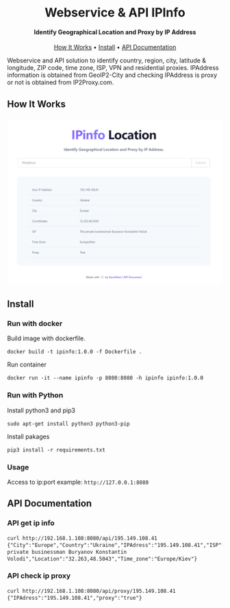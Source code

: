 <h1 align="center">
  Webservice & API IPInfo
</h1>

<h4 align="center"> Identify Geographical Location and Proxy by IP Address </h4>

<p align="center">
  <a href="#how-it-works">How It Works</a> •
  <a href="#install">Install</a> •
  <a href="#api-documentation">API Documentation</a> 
</p>

Webservice and API solution to identify country, region, city, latitude & longitude, ZIP code, time zone, ISP, VPN and residential proxies. IPAddress information is obtained from GeoIP2-City and checking IPAddress is proxy or not is obtained from IP2Proxy.com.

## How It Works
<h3 align="center">
  <img src="app/static/images/home.png" alt="nuclei-flow" width="700px"></a>
</h3>

## Install

### Run with docker
Build image with dockerfile.
```
docker build -t ipinfo:1.0.0 -f Dockerfile .
```

Run container
```
docker run -it --name ipinfo -p 8080:8080 -h ipinfo ipinfo:1.0.0
```

### Run with Python
Install python3 and pip3
```
sudo apt-get install python3 python3-pip
```
Install pakages
```
pip3 install -r requirements.txt
```

### Usage
Access to ip:port example: ```http://127.0.0.1:8080```

## API Documentation

### API get ip info
```
curl http://192.168.1.108:8080/api/195.149.108.41
{"City":"Europe","Country":"Ukraine","IPAdress":"195.149.108.41","ISP":"The private businessman Buryanov Konstantin Volodi","Location":"32.263,48.5043","Time_zone":"Europe/Kiev"}
```

### API check ip proxy
```
curl http://192.168.1.108:8080/api/proxy/195.149.108.41
{"IPAdress":"195.149.108.41","proxy":"true"}
```